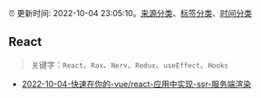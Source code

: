 :alarm_clock: 更新时间: 2022-10-04 23:05:10。[来源分类](../README.md)、[标签分类](../TAGS.md)、[时间分类](../TIMELINE.md)

## React


> 关键字：`React`、`Rax`、`Nerv`、`Redux`、`useEffect`、`Hooks`



- [2022-10-04-快速在你的-vue/react-应用中实现-ssr-服务端渲染](https://toutiao.io/k/nuz8xsi) 